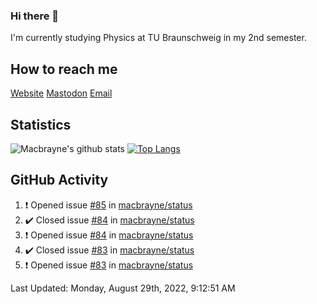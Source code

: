 ### Hi there 👋
I'm currently studying Physics at TU Braunschweig in my 2nd semester.

## How to reach me
[Website](https://florentin-schleuss.de)
[Mastodon](https://norden.social/@florentin)
[Email](mailto:hello@macbrayne.de)

## Statistics
![Macbrayne's github stats](https://github-readme-stats.vercel.app/api?username=macbrayne&count_private=true&show_icons=true&hide_rank=true&custom_title=macbrayne's%20GitHub%20Stats)
[![Top Langs](https://github-readme-stats.vercel.app/api/top-langs/?username=macbrayne&exclude_repo=liftron&layout=compact)](https://github.com/anuraghazra/github-readme-stats)
## GitHub Activity

<!--RECENT_ACTIVITY:start-->
1. ❗️ Opened issue [#85](https://github.com/macbrayne/status/issues/85) in [macbrayne/status](https://github.com/macbrayne/status)
2. ✔️ Closed issue [#84](https://github.com/macbrayne/status/issues/84) in [macbrayne/status](https://github.com/macbrayne/status)
3. ❗️ Opened issue [#84](https://github.com/macbrayne/status/issues/84) in [macbrayne/status](https://github.com/macbrayne/status)
4. ✔️ Closed issue [#83](https://github.com/macbrayne/status/issues/83) in [macbrayne/status](https://github.com/macbrayne/status)
5. ❗️ Opened issue [#83](https://github.com/macbrayne/status/issues/83) in [macbrayne/status](https://github.com/macbrayne/status)
<!--RECENT_ACTIVITY:end-->

<!--RECENT_ACTIVITY:last_update-->
Last Updated: Monday, August 29th, 2022, 9:12:51 AM
<!--RECENT_ACTIVITY:last_update_end-->


<!--
**macbrayne/macbrayne** is a ✨ _special_ ✨ repository because its `README.md` (this file) appears on your GitHub profile.

Here are some ideas to get you started:

- 🔭 I’m currently working on ...
- 🌱 I’m currently learning ...
- 👯 I’m looking to collaborate on ...
- 🤔 I’m looking for help with ...
- 💬 Ask me about ...
- 📫 How to reach me: ...
- 😄 Pronouns: ...
- ⚡ Fun fact: ...
-->
